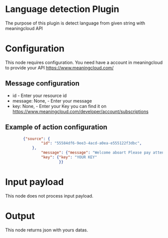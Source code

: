 # Language detection Plugin

The purpose of this plugin is  detect language from given string with meaningcloud API

# Configuration

This node requires configuration. You need have a account in meaningcloud to provide your API https://www.meaningcloud.com/

## Message configuration
* id - Enter your resource id
* message: None, - Enter your message
* key: None, - Enter your Key you can find it on https://www.meaningcloud.com/developer/account/subscriptions


## Example of action configuration

```json
        {"source": {
                "id": "55584df6-9ee3-4acd-a0ea-e555122f3dbc",
            },
                "message": {"message": "Welcome aboart Please pay attention as we demonstrate. The safety features of this aircraft"},
                "key": {"key": "YOUR KEY"
                        }}
```



# Input payload

This node does not process input payload.

# Output

This node returns json with yours datas.
